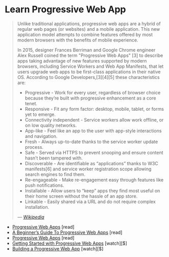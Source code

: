 # Learn Progressive Web App

>Unlike traditional applications, progressive web apps are a hybrid of regular web pages (or websites) and a mobile application. This new application model attempts to combine features offered by most modern browsers with the benefits of mobile experience.
>
>In 2015, designer Frances Berriman and Google Chrome engineer Alex Russell coined the term "Progressive Web Apps" [3] to describe apps taking advantage of new features supported by modern browsers, including Service Workers and Web App Manifests, that let users upgrade web apps to be first-class applications in their native OS. According to Google Developers,[3][4][5] these characteristics are:
>
> * Progressive - Work for every user, regardless of browser choice because they’re built with progressive enhancement as a core tenet.
> * Responsive - Fit any form factor: desktop, mobile, tablet, or forms yet to emerge.
> * Connectivity independent - Service workers allow work offline, or on low quality networks.
> * App-like - Feel like an app to the user with app-style interactions and navigation.
> * Fresh - Always up-to-date thanks to the service worker update process.
> * Safe - Served via HTTPS to prevent snooping and ensure content hasn’t been tampered with.
> * Discoverable - Are identifiable as “applications” thanks to W3C manifests[6] and service worker registration scope allowing search engines to find them.
> * Re-engageable - Make re-engagement easy through features like push notifications.
> * Installable - Allow users to “keep” apps they find most useful on their home screen without the hassle of an app store.
> * Linkable - Easily shared via a URL and do not require complex installation.
>
><cite>&#8212; [Wikipedia](https://en.wikipedia.org/wiki/Progressive_web_app)</cite>

* [Progressive Web Apps](https://developers.google.com/web/progressive-web-apps/) [read]
* [A Beginner’s Guide To Progressive Web Apps](https://www.smashingmagazine.com/2016/08/a-beginners-guide-to-progressive-web-apps/) [read]
* [Progressive Web Apps](https://developers.google.com/web/progressive-web-apps/) [read]
* [Getting Started with Progressive Web Apps](https://www.pluralsight.com/courses/web-apps-progressive-getting-started) [watch][$]
* [Building a Progressive Web App](https://www.lynda.com/CSS-tutorials/Building-Progressive-Web-App/518052-2.html) [watch][$]






























